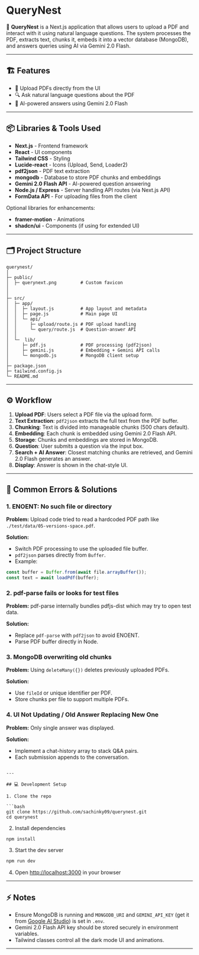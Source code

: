 # QueryNest

🚀 **QueryNest** is a Next.js application that allows users to upload a PDF and interact with it using natural language questions. The system processes the PDF, extracts text, chunks it, embeds it into a vector database (MongoDB), and answers queries using AI via Gemini 2.0 Flash.

---

## 🏗️ Features

* 📂 Upload PDFs directly from the UI
* 🔍 Ask natural language questions about the PDF
* 🤖 AI-powered answers using Gemini 2.0 Flash

---

## 📦 Libraries & Tools Used

* **Next.js** - Frontend framework
* **React** - UI components
* **Tailwind CSS** - Styling
* **Lucide-react** - Icons (Upload, Send, Loader2)
* **pdf2json** - PDF text extraction
* **mongodb** - Database to store PDF chunks and embeddings
* **Gemini 2.0 Flash API** - AI-powered question answering
* **Node.js / Express** - Server handling API routes (via Next.js API)
* **FormData API** - For uploading files from the client

Optional libraries for enhancements:

* **framer-motion** - Animations
* **shadcn/ui** - Components (if using for extended UI)

---

## 🗂️ Project Structure

```
querynest/
│
├─ public/
│  ├─ querynext.png         # Custom favicon
│  
│
├─ src/
│  ├─ app/
│  │  ├─ layout.js          # App layout and metadata
│  │  ├─ page.js            # Main page UI
│  │  └─ api/
│  │     ├─ upload/route.js # PDF upload handling
│  │     └─ query/route.js  # Question-answer API
│  │
│  └─  lib/
│     ├─ pdf.js             # PDF processing (pdf2json)
│     ├─ gemini.js          # Embedding + Gemini API calls
│     └─ mongodb.js         # MongoDB client setup
│        
├─ package.json
├─ tailwind.config.js
└─ README.md
```

---

## ⚙️ Workflow

1. **Upload PDF**: Users select a PDF file via the upload form.
2. **Text Extraction**: `pdf2json` extracts the full text from the PDF buffer.
3. **Chunking**: Text is divided into manageable chunks (500 chars default).
4. **Embedding**: Each chunk is embedded using Gemini 2.0 Flash API.
5. **Storage**: Chunks and embeddings are stored in MongoDB.
6. **Question**: User submits a question via the input box.
7. **Search + AI Answer**: Closest matching chunks are retrieved, and Gemini 2.0 Flash generates an answer.
8. **Display**: Answer is shown in the chat-style UI.

---

## 🚨 Common Errors & Solutions

### 1. ENOENT: No such file or directory

**Problem:** Upload code tried to read a hardcoded PDF path like `./test/data/05-versions-space.pdf`.

**Solution:**

* Switch PDF processing to use the uploaded file buffer.
* `pdf2json` parses directly from `Buffer`.
* Example:

```js
const buffer = Buffer.from(await file.arrayBuffer());
const text = await loadPdf(buffer);
```

### 2. pdf-parse fails or looks for test files

**Problem:** pdf-parse internally bundles pdfjs-dist which may try to open test data.

**Solution:**

* Replace `pdf-parse` with `pdf2json` to avoid ENOENT.
* Parse PDF buffer directly in Node.

### 3. MongoDB overwriting old chunks

**Problem:** Using `deleteMany({})` deletes previously uploaded PDFs.

**Solution:**

* Use `fileId` or unique identifier per PDF.
* Store chunks per file to support multiple PDFs.

### 4. UI Not Updating / Old Answer Replacing New One

**Problem:** Only single answer was displayed.

**Solution:**

* Implement a chat-history array to stack Q\&A pairs.
* Each submission appends to the conversation.


```

---

## 💻 Development Setup

1. Clone the repo

```bash
git clone https://github.com/sachinky09/querynest.git
cd querynest
```

2. Install dependencies

```bash
npm install
```

3. Start the dev server

```bash
npm run dev
```

4. Open [http://localhost:3000](http://localhost:3000) in your browser

---

## ⚡ Notes

* Ensure MongoDB is running and `MONGODB_URI` and `GEMINI_API_KEY` (get it from [Google AI Studio](https://aistudio.google.com/)) is set in `.env`.
* Gemini 2.0 Flash API key should be stored securely in environment variables.
* Tailwind classes control all the dark mode UI and animations.

---


